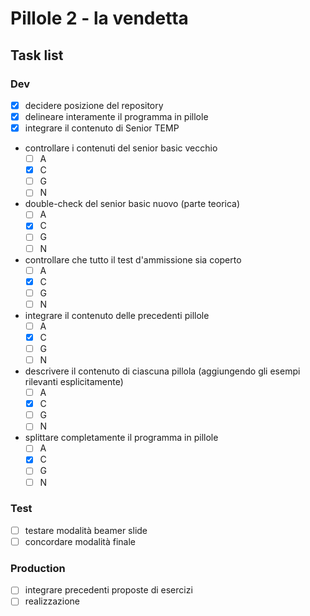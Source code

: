 # Pillole 2 - la vendetta

## Task list

### Dev

- [x] decidere posizione del repository
- [x] delineare interamente il programma in pillole
- [x] integrare il contenuto di Senior TEMP
- controllare i contenuti del senior basic vecchio
    - [ ] A
    - [x] C
    - [ ] G
    - [ ] N
- double-check del senior basic nuovo (parte teorica)
    - [ ] A
    - [x] C
    - [ ] G
    - [ ] N
- controllare che tutto il test d'ammissione sia coperto
    - [ ] A
    - [x] C
    - [ ] G
    - [ ] N
- integrare il contenuto delle precedenti pillole
    - [ ] A
    - [x] C
    - [ ] G
    - [ ] N
- descrivere il contenuto di ciascuna pillola (aggiungendo gli esempi rilevanti esplicitamente)
    - [ ] A
    - [x] C
    - [ ] G
    - [ ] N
- splittare completamente il programma in pillole
    - [ ] A
    - [x] C
    - [ ] G
    - [ ] N

### Test

- [ ] testare modalità beamer slide
- [ ] concordare modalità finale

### Production

- [ ] integrare precedenti proposte di esercizi
- [ ] realizzazione
